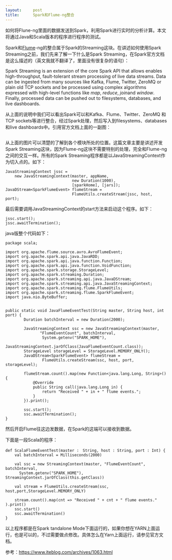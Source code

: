 ```yaml
---
layout:     post
title:      Spark和Flume-ng整合
---
```

<div id="article_content" class="article_content clearfix csdn-tracking-statistics" data-pid="blog" data-mod="popu_307" data-dsm="post">
								            <link rel="stylesheet" href="https://csdnimg.cn/release/phoenix/template/css/ck_htmledit_views-f76675cdea.css">
						<div class="htmledit_views" id="content_views">
                <p>如何将Flune-ng里面的数据发送到Spark，利用Spark进行实时的分析计算。本文将通过Java和Scala版本的程序进行程序的测试。</p>

<p>Spark和<a href="https://www.iteblog.com/archives/tag/flume/" rel="nofollow">Flume</a>-ng的整合属于Spark的Streaming这块。在讲述如何使用Spark Streaming之前，我们先来了解一下什么是Spark Streaming，在Spark官方文档是这么描述的（英文我就不翻译了，里面没有很复杂的语句）：</p>

<p>Spark Streaming is an extension of the core Spark API that allows enables high-throughput, fault-tolerant stream processing of live data streams. Data can be ingested from many sources like Kafka, Flume, Twitter, ZeroMQ or plain old TCP sockets and be processed using complex algorithms expressed with high-level functions like <em>map</em>, <em>reduce</em>, <em>join</em>and <em>window</em>. Finally, processed data can be pushed out to filesystems, databases, and live dashboards.</p>

<p>从上面的说明中我们可以看出Spark可以和Kafka、Flume、Twitter、ZeroMQ 和TCP sockets等进行整合，经过Spark处理，然后写入到filesystems、databases和live dashboards中。引用官方文档上面的一副图：</p>

<p><img alt="" class="has" src="https://img-blog.csdn.net/2018101520570250?watermark/2/text/aHR0cHM6Ly9ibG9nLmNzZG4ubmV0L2xpdXhpYW83MjM4NDY=/font/5a6L5L2T/fontsize/400/fill/I0JBQkFCMA==/dissolve/70"></p>

<p>从上面的图片可以清楚的了解到各个模块所处的位置。这篇文章主要是讲述开发Spark Streaming这块，因为Flume-ng这块不需要特别的处理，完全和Flume-ng之间的交互一样。所有的Spark Streaming程序都是以JavaStreamingContext作为切入点的。如下：</p>

<pre class="has">
<code>JavaStreamingContext jssc = 
    new JavaStreamingContext(master, appName, 
                             new Duration(1000), 
                             [sparkHome], [jars]);
JavaDStream&lt;SparkFlumeEvent&gt; flumeStream = 
                             FlumeUtils.createStream(jssc, host, port);</code></pre>

<p>最后需要调用JavaStreamingContext的start方法来启动这个程序。如下：</p>

<pre class="has">
<code>jssc.start();
jssc.awaitTermination();</code></pre>

<p>java版整个代码如下：</p>

<pre class="has">
<code>package scala;
 
import org.apache.flume.source.avro.AvroFlumeEvent;
import org.apache.spark.api.java.JavaRDD;
import org.apache.spark.api.java.function.Function;
import org.apache.spark.api.java.function.VoidFunction;
import org.apache.spark.storage.StorageLevel;
import org.apache.spark.streaming.Duration;
import org.apache.spark.streaming.api.java.JavaDStream;
import org.apache.spark.streaming.api.java.JavaStreamingContext;
import org.apache.spark.streaming.flume.FlumeUtils;
import org.apache.spark.streaming.flume.SparkFlumeEvent;
import java.nio.ByteBuffer;
 

public static void JavaFlumeEventTest(String master, String host, int port) {
        Duration batchInterval = new Duration(2000);
 
        JavaStreamingContext ssc = new JavaStreamingContext(master, 
               "FlumeEventCount", batchInterval,
                System.getenv("SPARK_HOME"),
                JavaStreamingContext.jarOfClass(JavaFlumeEventCount.class));
        StorageLevel storageLevel = StorageLevel.MEMORY_ONLY();
        JavaDStream&lt;SparkFlumeEvent&gt; flumeStream = 
                FlumeUtils.createStream(ssc, host, port, storageLevel);
 
        flumeStream.count().map(new Function&lt;java.lang.Long, String&gt;() {
            @Override
            public String call(java.lang.Long in) {
                return "Received " + in + " flume events.";
            }
        }).print();
 
        ssc.start();
        ssc.awaitTermination();
}</code></pre>

<p>然后开启Flume往这边发数据，在Spark的这端可以接收到数据。</p>

<p>下面是一段Scala的程序：</p>

<pre class="has">
<code>def ScalaFlumeEventTest(master :　String, host : String, port : Int) {
    val batchInterval = Milliseconds(2000)
 
    val ssc = new StreamingContext(master, "FlumeEventCount", batchInterval,
      System.getenv("SPARK_HOME"), StreamingContext.jarOfClass(this.getClass))
 
    val stream = FlumeUtils.createStream(ssc, host,port,StorageLevel.MEMORY_ONLY)
 
    stream.count().map(cnt =&gt; "Received " + cnt + " flume events." ).print()
    ssc.start()
    ssc.awaitTermination()
}</code></pre>

<p>以上程序都是在Spark tandalone Mode下面运行的，如果你想在YARN上面运行，也是可以的，不过需要做点修改。具体怎么在Yarn上面运行，请参见官方文档。</p>

<p>参考：<a href="https://www.iteblog.com/archives/1063.html" rel="nofollow">https://www.iteblog.com/archives/1063.html</a></p>            </div>
                </div>